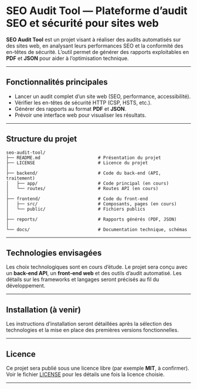 
# SEO Audit Tool — Plateforme d’audit SEO et sécurité pour sites web

**SEO Audit Tool** est un projet visant à réaliser des audits automatisés sur des sites web, en analysant leurs performances SEO et la conformité des en-têtes de sécurité. L’outil permet de générer des rapports exploitables en **PDF** et **JSON** pour aider à l’optimisation technique.

---

## Fonctionnalités principales

* Lancer un audit complet d’un site web (SEO, performance, accessibilité).
* Vérifier les en-têtes de sécurité HTTP (CSP, HSTS, etc.).
* Générer des rapports au format **PDF** et **JSON**.
* Prévoir une interface web pour visualiser les résultats.

---

## Structure du projet

```
seo-audit-tool/
├── README.md                      # Présentation du projet
├── LICENSE                        # Licence du projet
│
├── backend/                       # Code du back-end (API, traitement)
│   ├── app/                       # Code principal (en cours)
│   └── routes/                    # Routes API (en cours)
│
├── frontend/                      # Code du front-end
│   ├── src/                       # Composants, pages (en cours)
│   └── public/                    # Fichiers publics
│
├── reports/                       # Rapports générés (PDF, JSON)
│
└── docs/                          # Documentation technique, schémas
```

---

## Technologies envisagées

Les choix technologiques sont en cours d’étude.
Le projet sera conçu avec un **back-end API**, un **front-end web** et des outils d’audit automatisé.
Les détails sur les frameworks et langages seront précisés au fil du développement.

---

## Installation (à venir)

Les instructions d’installation seront détaillées après la sélection des technologies et la mise en place des premières versions fonctionnelles.

---

## Licence

Ce projet sera publié sous une licence libre (par exemple **MIT**, à confirmer).
Voir le fichier [LICENSE](LICENSE) pour les détails une fois la licence choisie.

---

